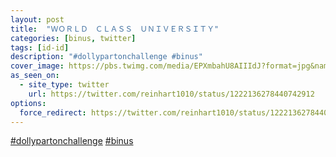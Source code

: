 ```yaml
---
layout: post
title:  "ＷＯＲＬＤ　ＣＬＡＳＳ　ＵＮＩＶＥＲＳＩＴＹ"
categories: [binus, twitter]
tags: [id-id]
description: "#dollypartonchallenge #binus"
cover_image: https://pbs.twimg.com/media/EPXmbahU8AIIIdJ?format=jpg&name=large
as_seen_on:
  - site_type: twitter
    url: https://twitter.com/reinhart1010/status/1222136278440742912
options:
  force_redirect: https://twitter.com/reinhart1010/status/1222136278440742912
---
```

[#dollypartonchallenge](https://twitter.com/hashtag/dollypartonchallenge) [#binus](https://twitter.com/hashtag/binus)